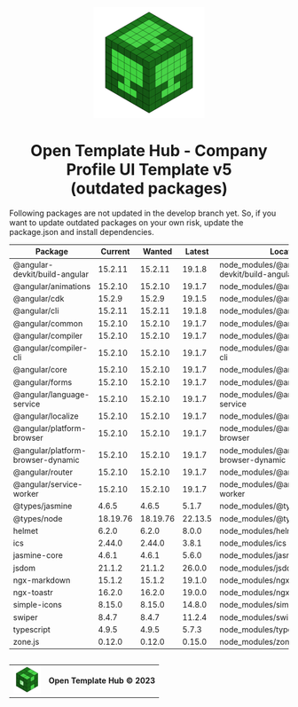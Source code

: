 <p align="center">
  <a href="https://opentemplatehub.com">
    <img src="https://raw.githubusercontent.com/open-template-hub/open-template-hub.github.io/master/assets/logo/ui/web-ui-logo.png" alt="Logo" width=200>
  </a>
</p>


<h1 align="center">
Open Template Hub - Company Profile UI Template v5
  <br/>
(outdated packages)
</h1>

Following packages are not updated in the develop branch yet. So, if you want to update outdated packages on your own risk, update the package.json and install dependencies.

| Package | Current | Wanted | Latest | Location |
| --- | --- | --- | --- | --- |
| @angular-devkit/build-angular | 15.2.11 | 15.2.11 | 19.1.8 | node_modules/@angular-devkit/build-angular |
| @angular/animations | 15.2.10 | 15.2.10 | 19.1.7 | node_modules/@angular/animations |
| @angular/cdk | 15.2.9 | 15.2.9 | 19.1.5 | node_modules/@angular/cdk |
| @angular/cli | 15.2.11 | 15.2.11 | 19.1.8 | node_modules/@angular/cli |
| @angular/common | 15.2.10 | 15.2.10 | 19.1.7 | node_modules/@angular/common |
| @angular/compiler | 15.2.10 | 15.2.10 | 19.1.7 | node_modules/@angular/compiler |
| @angular/compiler-cli | 15.2.10 | 15.2.10 | 19.1.7 | node_modules/@angular/compiler-cli |
| @angular/core | 15.2.10 | 15.2.10 | 19.1.7 | node_modules/@angular/core |
| @angular/forms | 15.2.10 | 15.2.10 | 19.1.7 | node_modules/@angular/forms |
| @angular/language-service | 15.2.10 | 15.2.10 | 19.1.7 | node_modules/@angular/language-service |
| @angular/localize | 15.2.10 | 15.2.10 | 19.1.7 | node_modules/@angular/localize |
| @angular/platform-browser | 15.2.10 | 15.2.10 | 19.1.7 | node_modules/@angular/platform-browser |
| @angular/platform-browser-dynamic | 15.2.10 | 15.2.10 | 19.1.7 | node_modules/@angular/platform-browser-dynamic |
| @angular/router | 15.2.10 | 15.2.10 | 19.1.7 | node_modules/@angular/router |
| @angular/service-worker | 15.2.10 | 15.2.10 | 19.1.7 | node_modules/@angular/service-worker |
| @types/jasmine | 4.6.5 | 4.6.5 | 5.1.7 | node_modules/@types/jasmine |
| @types/node | 18.19.76 | 18.19.76 | 22.13.5 | node_modules/@types/node |
| helmet | 6.2.0 | 6.2.0 | 8.0.0 | node_modules/helmet |
| ics | 2.44.0 | 2.44.0 | 3.8.1 | node_modules/ics |
| jasmine-core | 4.6.1 | 4.6.1 | 5.6.0 | node_modules/jasmine-core |
| jsdom | 21.1.2 | 21.1.2 | 26.0.0 | node_modules/jsdom |
| ngx-markdown | 15.1.2 | 15.1.2 | 19.1.0 | node_modules/ngx-markdown |
| ngx-toastr | 16.2.0 | 16.2.0 | 19.0.0 | node_modules/ngx-toastr |
| simple-icons | 8.15.0 | 8.15.0 | 14.8.0 | node_modules/simple-icons |
| swiper | 8.4.7 | 8.4.7 | 11.2.4 | node_modules/swiper |
| typescript | 4.9.5 | 4.9.5 | 5.7.3 | node_modules/typescript |
| zone.js | 0.12.0 | 0.12.0 | 0.15.0 | node_modules/zone.js |

<table align="right"><tr><td><a href="https://opentemplatehub.com"><img src="https://raw.githubusercontent.com/open-template-hub/open-template-hub.github.io/master/assets/logo/brand-logo.png" width="50px" alt="oth"/></a></td><td><b>Open Template Hub © 2023</b></td></tr></table>

